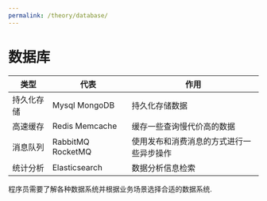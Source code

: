 ```yaml
---
permalink: /theory/database/
---
```

# 数据库

|类型|代表|作用|
|---|---|---|
| 持久化存储 | Mysql MongoDB| 持久化存储数据 |
| 高速缓存 | Redis Memcache | 缓存一些查询慢代价高的数据 |
| 消息队列 | RabbitMQ RocketMQ | 使用发布和消费消息的方式进行一些异步操作 |
| 统计分析 | Elasticsearch | 数据分析信息检索 |

程序员需要了解各种数据系统并根据业务场景选择合适的数据系统.

